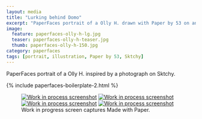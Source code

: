 ```yaml
---
layout: media
title: "Lurking behind Domo"
excerpt: "PaperFaces portrait of a Olly H. drawn with Paper by 53 on an iPad."
image: 
  feature: paperfaces-olly-h-lg.jpg
  teaser: paperfaces-olly-h-teaser.jpg
  thumb: paperfaces-olly-h-150.jpg
category: paperfaces
tags: [portrait, illustration, Paper by 53, Sktchy]
---
```


PaperFaces portrait of a Olly H. inspired by a photograph on Sktchy.

{% include paperfaces-boilerplate-2.html %}

<figure class="third">
	<a href="{{ site.url }}/images/paperfaces-olly-h-process-1-lg.jpg"><img src="{{ site.url }}/images/paperfaces-olly-h-process-1-600.jpg" alt="Work in process screenshot"></a>
	<a href="{{ site.url }}/images/paperfaces-olly-h-process-2-lg.jpg"><img src="{{ site.url }}/images/paperfaces-olly-h-process-2-600.jpg" alt="Work in process screenshot"></a>
	<a href="{{ site.url }}/images/paperfaces-olly-h-process-3-lg.jpg"><img src="{{ site.url }}/images/paperfaces-olly-h-process-3-600.jpg" alt="Work in process screenshot"></a>
	<a href="{{ site.url }}/images/paperfaces-olly-h-process-4-lg.jpg"><img src="{{ site.url }}/images/paperfaces-olly-h-process-4-600.jpg" alt="Work in process screenshot"></a>
	<figcaption>Work in progress screen captures Made with Paper.</figcaption>
</figure>